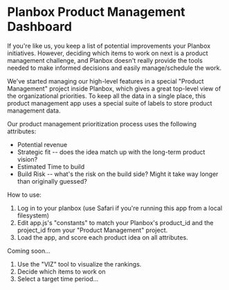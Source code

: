 Planbox Product Management Dashboard
=================================

If you're like us, you keep a list of potential improvements your Planbox initiatives. However, deciding which items to work on next is a product management challenge, and Planbox doesn't really provide the tools needed to make informed decisions and easily manage/schedule the work.

We've started managing our high-level features in a special "Product Management" project inside Planbox, which gives a great top-level view of the organizational priorities. To keep all the data in a single place, this product management app uses a special suite of labels to store product management data.

Our product management prioritization process uses the following attributes:

* Potential revenue
* Strategic fit -- does the idea match up with the long-term product vision?
* Estimated Time to build
* Build Risk -- what's the risk on the build side? Might it take way longer than originally guessed?

How to use:

1. Log in to your planbox (use Safari if you're running this app from a local filesystem)
1. Edit app.js's "constants" to match your Planbox's product_id and the project_id from your "Product Management" project.
1. Load the app, and score each product idea on all attributes.

Coming soon...

1. Use the "VIZ" tool to visualize the rankings.
1. Decide which items to work on
1. Select a target time period...
